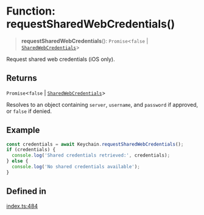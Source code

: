 # Function: requestSharedWebCredentials()

> **requestSharedWebCredentials**(): `Promise`\<`false` \| [`SharedWebCredentials`](../type-aliases/SharedWebCredentials.md)\>

Request shared web credentials (iOS only).

## Returns

`Promise`\<`false` \| [`SharedWebCredentials`](../type-aliases/SharedWebCredentials.md)\>

Resolves to an object containing `server`, `username`, and `password` if approved, or `false` if denied.

## Example

```typescript
const credentials = await Keychain.requestSharedWebCredentials();
if (credentials) {
  console.log('Shared credentials retrieved:', credentials);
} else {
  console.log('No shared credentials available');
}
```

## Defined in

[index.ts:484](https://github.com/oblador/react-native-keychain/blob/4b13041ddd9b9f04560f91e6ce20080796c9fffb/src/index.ts#L484)
